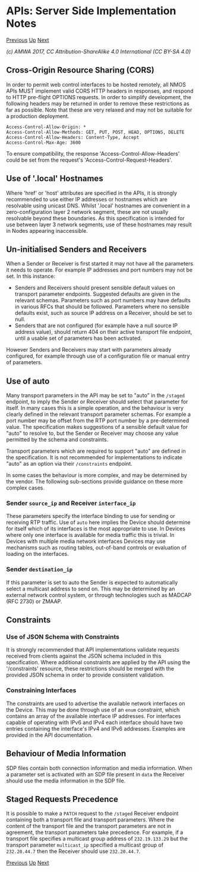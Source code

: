 # APIs: Server Side Implementation Notes
[Previous](2.1._APIs_-_Client_Side_Implementation.md) [Up](..) [Next](3.0._Interoperability.md)

_(c) AMWA 2017, CC Attribution-ShareAlike 4.0 International (CC BY-SA 4.0)_

## Cross-Origin Resource Sharing (CORS)

In order to permit web control interfaces to be hosted remotely, all NMOS APIs MUST implement valid CORS HTTP headers in responses, and respond to HTTP pre-flight OPTIONS requests. In order to simplify development, the following headers may be returned in order to remove these restrictions as far as possible. Note that these are very relaxed and may not be suitable for a production deployment.

```
Access-Control-Allow-Origin: *
Access-Control-Allow-Methods: GET, PUT, POST, HEAD, OPTIONS, DELETE
Access-Control-Allow-Headers: Content-Type, Accept
Access-Control-Max-Age: 3600
```

To ensure compatibility, the response 'Access-Control-Allow-Headers' could be set from the request's 'Access-Control-Request-Headers'.

## Use of '.local' Hostnames

Where 'href' or 'host' attributes are specified in the APIs, it is strongly recommended to use either IP addresses or hostnames which are resolvable using unicast DNS. Whilst '.local' hostnames are convenient in a zero-configuration layer 2 network segment, these are not usually resolvable beyond these boundaries. As this specification is intended for use between layer 3 network segments, use of these hostnames may result in Nodes appearing inaccessible.

## Un-initialised Senders and Receivers

When a Sender or Receiver is first started it may not have all the parameters it needs to operate. For example IP addresses and port numbers may not be set. In this instance:

*   Senders and Receivers should present sensible default values on transport parameter endpoints. Suggested defaults are given in the relevant schemas. Parameters such as port numbers may have defaults in various RFCs that should be followed. Parameters where no sensible defaults exist, such as source IP address on a Receiver, should be set to null.
*   Senders that are not configured (for example have a null source IP address value), should return 404 on their active transport file endpoint, until a usable set of parameters has been activated.

However Senders and Receivers may start with parameters already configured, for example through use of a configuration file or manual entry of parameters.

## Use of auto
Many transport parameters in the API may be set to "auto" in the `/staged` endpoint, to imply the Sender or Receiver should select that parameter for itself. In many cases this is a simple operation, and the behaviour is very clearly defined in the relevant transport parameter schemas. For example a port number may be offset from the RTP port number by a pre-determined value. The specification makes suggestions of a sensible default value for "auto" to resolve to, but the Sender or Receiver may choose any value permitted by the schema and constraints.

Transport parameters which are required to support "auto" are defined in the specification. It is not recommended for implementations to indicate "auto" as an option via their `/constraints` endpoint.

In some cases the behaviour is more complex, and may be determined by the vendor. The following sub-sections provide guidance on these more complex cases.

### Sender `source_ip` and Receiver `interface_ip`
These parameters specify the interface binding to use for sending or receiving RTP traffic. Use of `auto` here implies the Device should determine for itself which of its interfaces is the most appropriate to use. In Devices where only one interface is available for media traffic this is trivial. In Devices with multiple media network interfaces Devices may use mechanisms such as routing tables, out-of-band controls or evaluation of loading on the interfaces.

### Sender `destination_ip`
If this parameter is set to auto the Sender is expected to automatically select a multicast address to send on. This may be determined by an external network control system, or through technologies such as MADCAP (RFC 2730) or ZMAAP.

## Constraints

### Use of JSON Schema with Constraints

It is strongly recommended that API implementations validate requests received from clients against the JSON schema included in this specification. Where additional constraints are applied by the API using the '/constraints' resource, these restrictions should be merged with the provided JSON schema in order to provide consistent validation.

### Constraining Interfaces

The constraints are used to advertise the available network interfaces on the Device. This may be done through use of an `enum` constraint, which contains an array of the available interface IP addresses. For interfaces capable of operating with IPv6 and IPv4 each interface should have two entries containing the interface's IPv4 and IPv6 addresses. Examples are provided in the API documentation.

## Behaviour of Media Information
SDP files contain both connection information and media information. When a parameter set is activated with an SDP file present in `data` the Receiver should use the media information in the SDP file.

## Staged Requests Precedence

It is possible to make a `PATCH` request to the `/staged` Receiver endpoint containing both a transport file and transport parameters. Where the content of the transport file and the transport parameters are not in agreement, the transport parameters take precedence. For example, if a transport file specifies a multicast group address of `232.19.133.29` but the transport parameter `multicast_ip` specified a multicast group of `232.20.44.7` then the Receiver should use `232.20.44.7`.

[Previous](2.1._APIs_-_Client_Side_Implementation.md) [Up](..) [Next](3.0._Interoperability.md)
